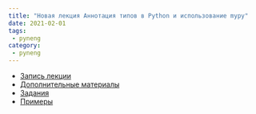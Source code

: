 ```yaml
---
title: "Новая лекция Аннотация типов в Python и использование mypy"
date: 2021-02-01
tags:
 - pyneng
category:
 - pyneng
---
```


* [Запись лекции](https://youtube.com/playlist?list=PLah0HUih_ZRlrzKmbAwxyitvmXjCN4BM9)
* [Дополнительные материалы](https://advpyneng.readthedocs.io/ru/latest/book/01_type_annotations/further_reading.html)
* [Задания](https://github.com/natenka/advpyneng-examples-exercises/tree/master/exercises/01_type_annotations)
* [Примеры](https://github.com/natenka/advpyneng-examples-exercises/tree/master/examples/01_type_annotations)
